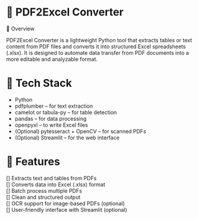 # 📄 PDF2Excel Converter

🚀 Overview  

PDF2Excel Converter is a lightweight Python tool that extracts tables or text content from PDF files and converts it into structured Excel spreadsheets (.xlsx). It is designed to automate data transfer from PDF documents into a more editable and analyzable format.

# 🧰 Tech Stack
* Python
* pdfplumber – for text extraction
* camelot or tabula-py – for table detection
* pandas – for data processing
* openpyxl – to write Excel files
* (Optional) pytesseract + OpenCV – for scanned PDFs
* (Optional) Streamlit – for the web interface

# 🎯 Features
[] Extracts text and tables from PDFs  
[] Converts data into Excel (.xlsx) format  
[] Batch process multiple PDFs  
[] Clean and structured output  
[] OCR support for image-based PDFs (optional)  
[] User-friendly interface with Streamlit (optional)  
